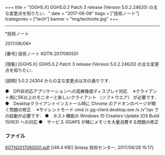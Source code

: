 ﻿+++
title = "[GGH5.X] GGH5.0.2 Patch 3 release (Version 5.0.2.24620) の主な変更点を知りたい．"
date = "2017-06-08"
ttags = ["技術ノート"]
tcategories = ["tech"]
banner = "img/technote.jpg"
+++

-----------------------------------------------------------------------------------------------------------------------------

*技術ノート

2017/06/08*


[番号]
技術ノート KGTN 2017060501

[現象]
[GGH5.X] GGH5.0.2 Patch 3 release (Version 5.0.2.24620)
の主な変更点を知りたい．

[説明]
5.0.2.24304 からの主な変更点は次の通りです．

●　DPI非対応アプリケーションへの高解像度ディスプレイ対応
　※クライアント側に5K以上のモニターと新しいクライアント （ソフトウエア）
が必要です．
●　Desktopクライアントインストール時に Chrome
のアドオンのページが開く問題の修正
　※サイレントモード cmd /c gg-client.desktop.exe /s /v"/qn
での起動が必要です．
●　ホスト機能の Windows 10 Creators Update (OS Build 15063) への対応
●　サービス GGAPS が稀にメモリを大量消費する問題の修正


### ファイル

 
 


[KGTN2017060501.pdf](http://techreport.kitasp.net/attachments/download/3718/KGTN2017060501.pdf)
 [(46.4 KB)] [kitasp 技術センター, 2017/06/28
15:17]


 


 

